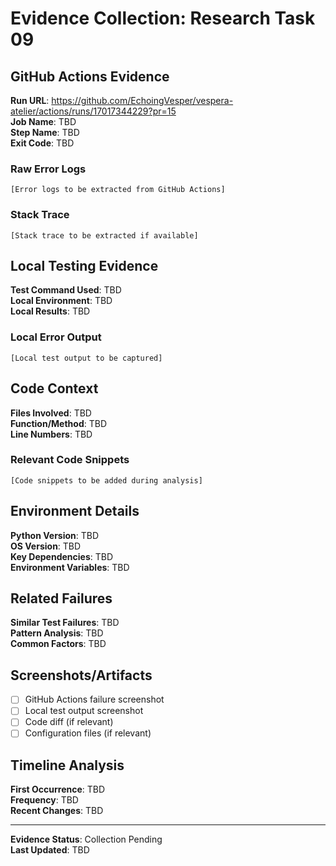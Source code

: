# Evidence Collection: Research Task 09

## GitHub Actions Evidence

**Run URL**: <https://github.com/EchoingVesper/vespera-atelier/actions/runs/17017344229?pr=15>  
**Job Name**: TBD  
**Step Name**: TBD  
**Exit Code**: TBD  

### Raw Error Logs

```
[Error logs to be extracted from GitHub Actions]
```

### Stack Trace

```
[Stack trace to be extracted if available]
```

## Local Testing Evidence

**Test Command Used**: TBD  
**Local Environment**: TBD  
**Local Results**: TBD  

### Local Error Output

```
[Local test output to be captured]
```

## Code Context

**Files Involved**: TBD  
**Function/Method**: TBD  
**Line Numbers**: TBD  

### Relevant Code Snippets

```
[Code snippets to be added during analysis]
```

## Environment Details

**Python Version**: TBD  
**OS Version**: TBD  
**Key Dependencies**: TBD  
**Environment Variables**: TBD  

## Related Failures

**Similar Test Failures**: TBD  
**Pattern Analysis**: TBD  
**Common Factors**: TBD  

## Screenshots/Artifacts

- [ ] GitHub Actions failure screenshot
- [ ] Local test output screenshot
- [ ] Code diff (if relevant)
- [ ] Configuration files (if relevant)

## Timeline Analysis

**First Occurrence**: TBD  
**Frequency**: TBD  
**Recent Changes**: TBD  

---
**Evidence Status**: Collection Pending  
**Last Updated**: TBD
